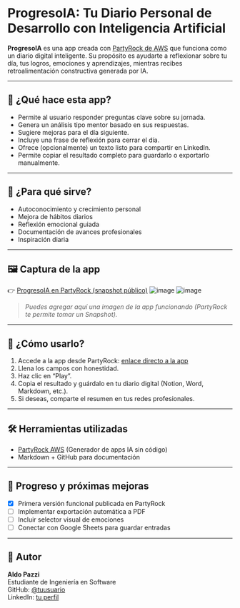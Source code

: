 # ProgresoIA: Tu Diario Personal de Desarrollo con Inteligencia Artificial

**ProgresoIA** es una app creada con [PartyRock de AWS](https://partyrock.aws) que funciona como un diario digital inteligente. Su propósito es ayudarte a reflexionar sobre tu día, tus logros, emociones y aprendizajes, mientras recibes retroalimentación constructiva generada por IA.

---

## 🚀 ¿Qué hace esta app?

- Permite al usuario responder preguntas clave sobre su jornada.
- Genera un análisis tipo mentor basado en sus respuestas.
- Sugiere mejoras para el día siguiente.
- Incluye una frase de reflexión para cerrar el día.
- Ofrece (opcionalmente) un texto listo para compartir en LinkedIn.
- Permite copiar el resultado completo para guardarlo o exportarlo manualmente.

---

## 🧠 ¿Para qué sirve?

- Autoconocimiento y crecimiento personal
- Mejora de hábitos diarios
- Reflexión emocional guiada
- Documentación de avances profesionales
- Inspiración diaria

---

## 🖼️ Captura de la app 
👉 [ProgresoIA en PartyRock (snapshot público)](https://partyrock.aws/u/caldo/IyfOaqwae/ProgresoIA%253A-Tu-Diario-Personal-de-Desarrollo/snapshot/4F-vWq0CV)
![image](https://github.com/user-attachments/assets/24dc8100-3126-4304-a38a-62599897129f)
![image](https://github.com/user-attachments/assets/26d1d259-5e27-4974-b0f1-506018bb1d4e)


> *Puedes agregar aquí una imagen de la app funcionando (PartyRock te permite tomar un Snapshot).*

---

## 📌 ¿Cómo usarlo?

1. Accede a la app desde PartyRock: [enlace directo a la app](https://partyrock.aws/u/TUENLACE)
2. Llena los campos con honestidad.
3. Haz clic en “Play”.
4. Copia el resultado y guárdalo en tu diario digital (Notion, Word, Markdown, etc.).
5. Si deseas, comparte el resumen en tus redes profesionales.

---

## 🛠️ Herramientas utilizadas

- [PartyRock AWS](https://partyrock.aws) (Generador de apps IA sin código)
- Markdown + GitHub para documentación

---

## 📅 Progreso y próximas mejoras

- [x] Primera versión funcional publicada en PartyRock
- [ ] Implementar exportación automática a PDF
- [ ] Incluir selector visual de emociones
- [ ] Conectar con Google Sheets para guardar entradas

---

## 📇 Autor

**Aldo Pazzi**  
Estudiante de Ingeniería en Software  
GitHub: [@tuusuario](https://github.com/AldoP4)  
LinkedIn: [tu perfil](https://www.linkedin.com/in/tuperfil)

